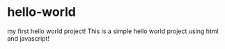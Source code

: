 # hello-world
my first hello world project!
This is a simple hello world project using html and javascript!
